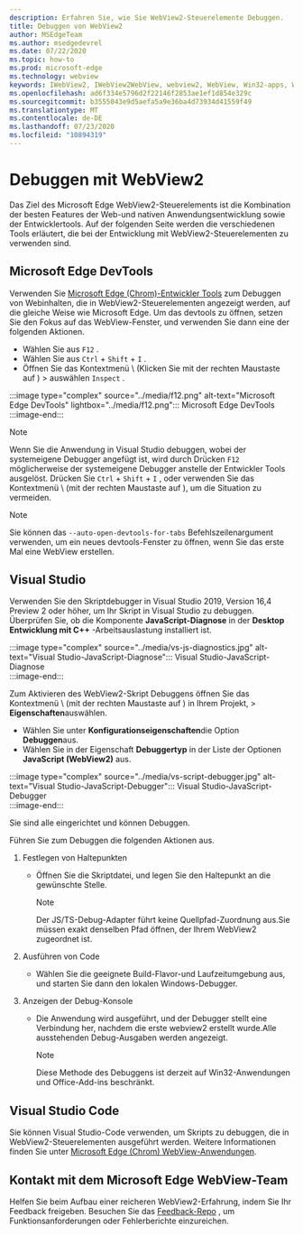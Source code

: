 ```yaml
---
description: Erfahren Sie, wie Sie WebView2-Steuerelemente Debuggen.
title: Debuggen von WebView2
author: MSEdgeTeam
ms.author: msedgedevrel
ms.date: 07/22/2020
ms.topic: how-to
ms.prod: microsoft-edge
ms.technology: webview
keywords: IWebView2, IWebView2WebView, webview2, WebView, Win32-apps, Win32, Edge, ICoreWebView2, ICoreWebView2Host, Browser-Steuerelement, Edge-HTML
ms.openlocfilehash: ad6f334e5796d2f22146f2853ae1ef1d854e329c
ms.sourcegitcommit: b3555043e9d5aefa5a9e36ba4d73934d41559f49
ms.translationtype: MT
ms.contentlocale: de-DE
ms.lasthandoff: 07/23/2020
ms.locfileid: "10894319"
---
```

# Debuggen mit WebView2  

Das Ziel des Microsoft Edge WebView2-Steuerelements ist die Kombination der besten Features der Web-und nativen Anwendungsentwicklung sowie der Entwicklertools.  Auf der folgenden Seite werden die verschiedenen Tools erläutert, die bei der Entwicklung mit WebView2-Steuerelementen zu verwenden sind.  

## Microsoft Edge DevTools  

Verwenden Sie [Microsoft Edge (Chrom)-Entwickler Tools][DevtoolsGuideChromiumMain] zum Debuggen von Webinhalten, die in WebView2-Steuerelementen angezeigt werden, auf die gleiche Weise wie Microsoft Edge.  Um das devtools zu öffnen, setzen Sie den Fokus auf das WebView-Fenster, und verwenden Sie dann eine der folgenden Aktionen.  
*   Wählen Sie aus `F12` .  
*   Wählen Sie aus `Ctrl` + `Shift` + `I` .  
*   Öffnen Sie das Kontextmenü \ (Klicken Sie mit der rechten Maustaste auf \) > auswählen `Inspect` .  

:::image type="complex" source="../media/f12.png" alt-text="Microsoft Edge DevTools" lightbox="../media/f12.png":::
   Microsoft Edge DevTools  
:::image-end:::  

> [!NOTE]
> Wenn Sie die Anwendung in Visual Studio debuggen, wobei der systemeigene Debugger angefügt ist, wird durch Drücken `F12` möglicherweise der systemeigene Debugger anstelle der Entwickler Tools ausgelöst.  Drücken Sie `Ctrl` + `Shift` + `I` , oder verwenden Sie das Kontextmenü \ (mit der rechten Maustaste auf \), um die Situation zu vermeiden.  

> [!NOTE]
> Sie können das `--auto-open-devtools-for-tabs` Befehlszeilenargument verwenden, um ein neues devtools-Fenster zu öffnen, wenn Sie das erste Mal eine WebView erstellen.  <!--See `CreateCoreWebView2Controller` documentation for how to provide additional command-line arguments to the browser process.  See `LoaderOverride` registry key to examine different builds of WebView2 without modifying your application in the `CreateCoreWebView2Controller` documentation.  -->  

## Visual Studio  

Verwenden Sie den Skriptdebugger in Visual Studio 2019, Version 16,4 Preview 2 oder höher, um Ihr Skript in Visual Studio zu debuggen.  Überprüfen Sie, ob die Komponente **JavaScript-Diagnose** in der **Desktop Entwicklung mit C++** -Arbeitsauslastung installiert ist.  

:::image type="complex" source="../media/vs-js-diagnostics.jpg" alt-text="Visual Studio-JavaScript-Diagnose":::
   Visual Studio-JavaScript-Diagnose  
:::image-end:::  

<!--todo: Please update the image to use a red rectangle to outline the portion of the screen to highlight  -->  

Zum Aktivieren des WebView2-Skript Debuggens öffnen Sie das Kontextmenü \ (mit der rechten Maustaste auf \) in Ihrem Projekt, > **Eigenschaften**auswählen.  

*   Wählen Sie unter **Konfigurationseigenschaften**die Option **Debuggen**aus.  
*   Wählen Sie in der Eigenschaft **Debuggertyp** in der Liste der Optionen **JavaScript (WebView2)** aus. 

:::image type="complex" source="../media/vs-script-debugger.jpg" alt-text="Visual Studio-JavaScript-Debugger":::
   Visual Studio-JavaScript-Debugger  
:::image-end:::  

<!--todo: Please update the image to use a red rectangle to outline the portion of the screen to highlight  -->  

Sie sind alle eingerichtet und können Debuggen.  

Führen Sie zum Debuggen die folgenden Aktionen aus.  

1.  Festlegen von Haltepunkten  
    *   Öffnen Sie die Skriptdatei, und legen Sie den Haltepunkt an die gewünschte Stelle.  
        
        > [!NOTE]
        > Der JS/TS-Debug-Adapter führt keine Quellpfad-Zuordnung aus.Sie müssen exakt denselben Pfad öffnen, der Ihrem WebView2 zugeordnet ist.  
        
1.  Ausführen von Code  
    *   Wählen Sie die geeignete Build-Flavor-und Laufzeitumgebung aus, und starten Sie dann den lokalen Windows-Debugger.  
1.  Anzeigen der Debug-Konsole  
    *   Die Anwendung wird ausgeführt, und der Debugger stellt eine Verbindung her, nachdem die erste webview2 erstellt wurde.Alle ausstehenden Debug-Ausgaben werden angezeigt.  
        
        > [!NOTE]
        > Diese Methode des Debuggens ist derzeit auf Win32-Anwendungen und Office-Add-ins beschränkt.  
        
## Visual Studio Code  

Sie können Visual Studio-Code verwenden, um Skripts zu debuggen, die in WebView2-Steuerelementen ausgeführt werden.  Weitere Informationen finden Sie unter [Microsoft Edge (Chrom) WebView-Anwendungen][GithubMicrosoftVscodeEdgeDebug2ReadmeChromiumWebviewApplications].  

<!--todo:  add See also heading  -->  

## Kontakt mit dem Microsoft Edge WebView-Team  

Helfen Sie beim Aufbau einer reicheren WebView2-Erfahrung, indem Sie Ihr Feedback freigeben.  Besuchen Sie das [Feedback-Repo][GithubMicrosoftedgeWebviewfeedbackMain] , um Funktionsanforderungen oder Fehlerberichte einzureichen.  

<!--## Debugging  

Open DevTools with the normal shortcuts: `F12` or `Ctrl+Shift+I`. You can use the `--auto-open-devtools-for-tabs` command argument switch to have the DevTools window open immediately when first creating a WebView. See CreateCoreWebView2Controller documentation for how to provide additional command line arguments to the browser process. Check out the LoaderOverride registry key for trying out different builds of WebView2 without modifying your application in the CreateCoreWebView2Controller documentation.  -->  

<!-- links -->  

[DevtoolsGuideChromiumMain]: ../../devtools-guide-chromium.md "Microsoft Edge (Chrom)-Entwickler Tools"  

[GithubMicrosoftedgeWebviewfeedbackMain]: https://github.com/MicrosoftEdge/WebViewFeedback "WebView-Feedback-MicrosoftEdge/WebViewFeedback | GitHub"  

[GithubMicrosoftVscodeEdgeDebug2ReadmeChromiumWebviewApplications]: https://github.com/microsoft/vscode-edge-debug2/blob/master/README.md#microsoft-edge-chromium-webview-applications "Microsoft Edge (Chrom) WebView-Anwendungen-vs-Code-Debugger für Microsoft Edge-Microsoft/vscode-Edge-debug2 | GitHub"  
